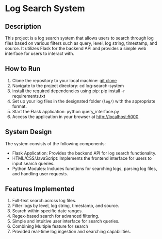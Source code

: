 # Log Search System

## Description
This project is a log search system that allows users to search through log files based on various filters such as query, level, log string, timestamp, and source. It utilizes Flask for the backend API and provides a simple web interface for users to interact with.

## How to Run
1. Clone the repository to your local machine:
[git clone](https://github.com/yourusername/log-search-system.git)
2. Navigate to the project directory:
cd log-search-system
3. Install the required dependencies using pip:
pip install -r requirements.txt
4. Set up your log files in the designated folder (`log/`) with the appropriate format.
5. Start the Flask application:
python query_interface.py
6. Access the application in your browser at [http://localhost:5000](http://localhost:5000).

## System Design
The system consists of the following components:
- Flask Application: Provides the backend API for log search functionality.
- HTML/CSS/JavaScript: Implements the frontend interface for users to input search queries.
- Python Modules: Includes functions for searching logs, parsing log files, and handling user requests.

## Features Implemented
1. Full-text search across log files.
2. Filter logs by level, log string, timestamp, and source.
3. Search within specific date ranges.
4. Regex-based search for advanced filtering.
5. Simple and intuitive user interface for search queries.
6. Combining Multiple feature for search
7. Provided real-time log ingestion and searching capabilities.
